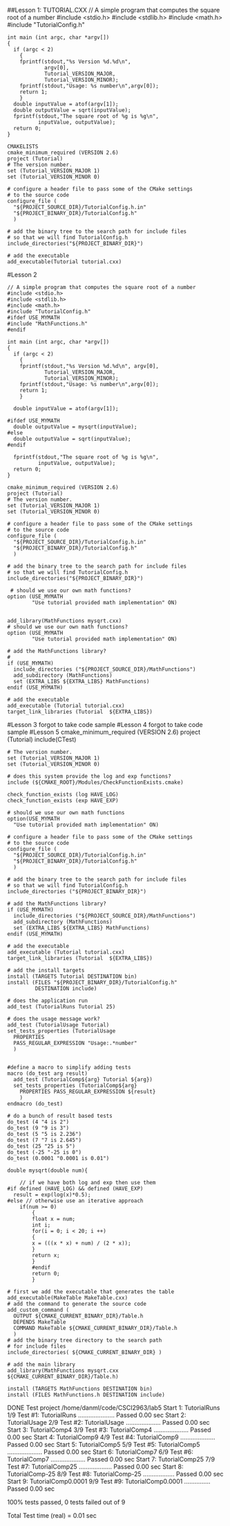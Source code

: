 ##Lesson 1:
TUTORIAL.CXX
	// A simple program that computes the square root of a number
	#include <stdio.h>
	#include <stdlib.h>
	#include <math.h>
	#include "TutorialConfig.h"
	 
	int main (int argc, char *argv[])
	{
	  if (argc < 2)
	    {
	    fprintf(stdout,"%s Version %d.%d\n",
	            argv[0],
	            Tutorial_VERSION_MAJOR,
	            Tutorial_VERSION_MINOR);
	    fprintf(stdout,"Usage: %s number\n",argv[0]);
	    return 1;
	    }
	  double inputValue = atof(argv[1]);
	  double outputValue = sqrt(inputValue);
	  fprintf(stdout,"The square root of %g is %g\n",
	          inputValue, outputValue);
	  return 0;
	}

	CMAKELISTS
	cmake_minimum_required (VERSION 2.6)
	project (Tutorial)
	# The version number.
	set (Tutorial_VERSION_MAJOR 1)
	set (Tutorial_VERSION_MINOR 0)
	 
	# configure a header file to pass some of the CMake settings
	# to the source code
	configure_file (
	  "${PROJECT_SOURCE_DIR}/TutorialConfig.h.in"
	  "${PROJECT_BINARY_DIR}/TutorialConfig.h"
	  )
	 
	# add the binary tree to the search path for include files
	# so that we will find TutorialConfig.h
	include_directories("${PROJECT_BINARY_DIR}")
	 
	# add the executable
	add_executable(Tutorial tutorial.cxx)

#Lesson 2

	// A simple program that computes the square root of a number
	#include <stdio.h>
	#include <stdlib.h>
	#include <math.h>
	#include "TutorialConfig.h"
	#ifdef USE_MYMATH
	#include "MathFunctions.h"
	#endif
	 
	int main (int argc, char *argv[])
	{
	  if (argc < 2)
	    {
	    fprintf(stdout,"%s Version %d.%d\n", argv[0],
	            Tutorial_VERSION_MAJOR,
	            Tutorial_VERSION_MINOR);
	    fprintf(stdout,"Usage: %s number\n",argv[0]);
	    return 1;
	    }
	 
	  double inputValue = atof(argv[1]);
	 
	#ifdef USE_MYMATH
	  double outputValue = mysqrt(inputValue);
	#else
	  double outputValue = sqrt(inputValue);
	#endif
	 
	  fprintf(stdout,"The square root of %g is %g\n",
	          inputValue, outputValue);
	  return 0;
	}

	cmake_minimum_required (VERSION 2.6)
	project (Tutorial)
	# The version number.
	set (Tutorial_VERSION_MAJOR 1)
	set (Tutorial_VERSION_MINOR 0)
	 
	# configure a header file to pass some of the CMake settings
	# to the source code
	configure_file (
	  "${PROJECT_SOURCE_DIR}/TutorialConfig.h.in"
	  "${PROJECT_BINARY_DIR}/TutorialConfig.h"
	  )
	 
	# add the binary tree to the search path for include files
	# so that we will find TutorialConfig.h
	include_directories("${PROJECT_BINARY_DIR}")
	 
	 # should we use our own math functions?
	option (USE_MYMATH 
	        "Use tutorial provided math implementation" ON) 


	add_library(MathFunctions mysqrt.cxx)
	# should we use our own math functions?
	option (USE_MYMATH 
	        "Use tutorial provided math implementation" ON) 
	        
	# add the MathFunctions library?
	#
	if (USE_MYMATH)
	  include_directories ("${PROJECT_SOURCE_DIR}/MathFunctions")
	  add_subdirectory (MathFunctions)
	  set (EXTRA_LIBS ${EXTRA_LIBS} MathFunctions)
	endif (USE_MYMATH)
	 
	# add the executable
	add_executable (Tutorial tutorial.cxx)
	target_link_libraries (Tutorial  ${EXTRA_LIBS})

#Lesson 3
forgot to take code sample
#Lesson 4
forgot to take code sample
#Lesson 5
	cmake_minimum_required (VERSION 2.6)
	project (Tutorial)
	include(CTest)
	 
	# The version number.
	set (Tutorial_VERSION_MAJOR 1)
	set (Tutorial_VERSION_MINOR 0)
	 
	# does this system provide the log and exp functions?
	include (${CMAKE_ROOT}/Modules/CheckFunctionExists.cmake)
	 
	check_function_exists (log HAVE_LOG)
	check_function_exists (exp HAVE_EXP)
	 
	# should we use our own math functions
	option(USE_MYMATH 
	  "Use tutorial provided math implementation" ON)
	 
	# configure a header file to pass some of the CMake settings
	# to the source code
	configure_file (
	  "${PROJECT_SOURCE_DIR}/TutorialConfig.h.in"
	  "${PROJECT_BINARY_DIR}/TutorialConfig.h"
	  )
	 
	# add the binary tree to the search path for include files
	# so that we will find TutorialConfig.h
	include_directories ("${PROJECT_BINARY_DIR}")
	 
	# add the MathFunctions library?
	if (USE_MYMATH)
	  include_directories ("${PROJECT_SOURCE_DIR}/MathFunctions")
	  add_subdirectory (MathFunctions)
	  set (EXTRA_LIBS ${EXTRA_LIBS} MathFunctions)
	endif (USE_MYMATH)
	 
	# add the executable
	add_executable (Tutorial tutorial.cxx)
	target_link_libraries (Tutorial  ${EXTRA_LIBS})
	 
	# add the install targets
	install (TARGETS Tutorial DESTINATION bin)
	install (FILES "${PROJECT_BINARY_DIR}/TutorialConfig.h"        
	         DESTINATION include)
	 
	# does the application run
	add_test (TutorialRuns Tutorial 25)
	 
	# does the usage message work?
	add_test (TutorialUsage Tutorial)
	set_tests_properties (TutorialUsage
	  PROPERTIES 
	  PASS_REGULAR_EXPRESSION "Usage:.*number"
	  )
	 
	 
	#define a macro to simplify adding tests
	macro (do_test arg result)
	  add_test (TutorialComp${arg} Tutorial ${arg})
	  set_tests_properties (TutorialComp${arg}
	    PROPERTIES PASS_REGULAR_EXPRESSION ${result}
	    )
	endmacro (do_test)
	 
	# do a bunch of result based tests
	do_test (4 "4 is 2")
	do_test (9 "9 is 3")
	do_test (5 "5 is 2.236")
	do_test (7 "7 is 2.645")
	do_test (25 "25 is 5")
	do_test (-25 "-25 is 0")
	do_test (0.0001 "0.0001 is 0.01")

	double mysqrt(double num){

		// if we have both log and exp then use them
	#if defined (HAVE_LOG) && defined (HAVE_EXP)
	  result = exp(log(x)*0.5);
	#else // otherwise use an iterative approach
		if(num >= 0) 
			{ 
			float x = num; 
			int i; 
			for(i = 0; i < 20; i ++) 
			{ 
			x = (((x * x) + num) / (2 * x)); 
			} 
			return x; 
			} 
			#endif
			return 0; 
			}

	# first we add the executable that generates the table
	add_executable(MakeTable MakeTable.cxx)
	# add the command to generate the source code
	add_custom_command (
	  OUTPUT ${CMAKE_CURRENT_BINARY_DIR}/Table.h
	  DEPENDS MakeTable
	  COMMAND MakeTable ${CMAKE_CURRENT_BINARY_DIR}/Table.h
	  )
	# add the binary tree directory to the search path 
	# for include files
	include_directories( ${CMAKE_CURRENT_BINARY_DIR} )
	 
	# add the main library
	add_library(MathFunctions mysqrt.cxx ${CMAKE_CURRENT_BINARY_DIR}/Table.h)
	 
	install (TARGETS MathFunctions DESTINATION bin)
	install (FILES MathFunctions.h DESTINATION include)

DONE
Test project /home/danml/code/CSCI2963/lab5
    Start 1: TutorialRuns
1/9 Test #1: TutorialRuns .....................   Passed    0.00 sec
    Start 2: TutorialUsage
2/9 Test #2: TutorialUsage ....................   Passed    0.00 sec
    Start 3: TutorialComp4
3/9 Test #3: TutorialComp4 ....................   Passed    0.00 sec
    Start 4: TutorialComp9
4/9 Test #4: TutorialComp9 ....................   Passed    0.00 sec
    Start 5: TutorialComp5
5/9 Test #5: TutorialComp5 ....................   Passed    0.00 sec
    Start 6: TutorialComp7
6/9 Test #6: TutorialComp7 ....................   Passed    0.00 sec
    Start 7: TutorialComp25
7/9 Test #7: TutorialComp25 ...................   Passed    0.00 sec
    Start 8: TutorialComp-25
8/9 Test #8: TutorialComp-25 ..................   Passed    0.00 sec
    Start 9: TutorialComp0.0001
9/9 Test #9: TutorialComp0.0001 ...............   Passed    0.00 sec

100% tests passed, 0 tests failed out of 9

Total Test time (real) =   0.01 sec
